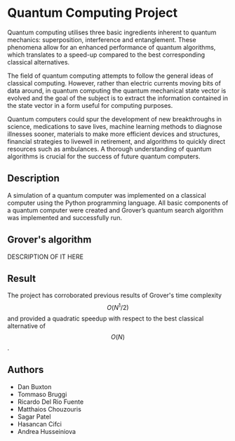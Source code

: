 # Quantum Computing Project

Quantum computing utilises three basic ingredients inherent to quantum mechanics: superposition, interference and entanglement. These phenomena allow for an enhanced performance of quantum algorithms, which translates to a speed-up compared to the best corresponding classical alternatives.

The  field  of  quantum  computing  attempts  to  follow  the  general  ideas  of  classical computing.   However,  rather  than  electric  currents  moving  bits  of  data  around,  in quantum  computing  the  quantum  mechanical  state  vector  is  evolved  and  the  goal of the subject is to extract the information contained in the state vector in  a  form  useful  for  computing  purposes.

Quantum  computers  could  spur  the  development  of  new  breakthroughs  in  science, medications  to  save  lives,  machine  learning  methods  to  diagnose  illnesses  sooner, materials  to  make  more  efficient  devices  and  structures,  financial  strategies  to  livewell  in  retirement,  and  algorithms  to  quickly  direct  resources  such  as  ambulances. A thorough understanding of quantum algorithms is crucial for the success of future quantum computers.


## Description

A simulation of a quantum computer was implemented on a classical computer using the Python programming language. All basic components of a quantum computer were created and Grover’s quantum search algorithm was implemented and successfully run.

## Grover's algorithm

DESCRIPTION OF IT HERE 

## Result

The project has corroborated previous results of Grover's time complexity $$O(N^1/2)$$ and provided a quadratic speedup with respect to the best classical alternative of $$O(N)$$.

## Authors

- Dan Buxton
- Tommaso Bruggi
- Ricardo Del Rio Fuente
- Matthaios Chouzouris
- Sagar Patel
- Hasancan Cifci
- Andrea Husseiniova
